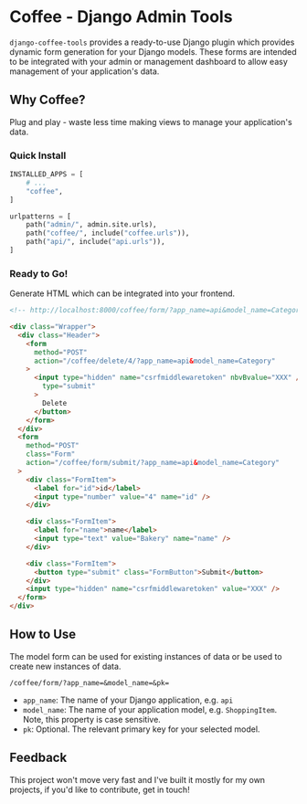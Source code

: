 # Coffee - Django Admin Tools

`django-coffee-tools` provides a ready-to-use Django plugin which provides dynamic form generation for your Django models. These forms are intended to be integrated with your admin or management dashboard to allow easy management of your application's data.

## Why Coffee?

Plug and play - waste less time making views to manage your application's data.

### Quick Install

```py
INSTALLED_APPS = [
    # ...
    "coffee",
]
```

```py
urlpatterns = [
    path("admin/", admin.site.urls),
    path("coffee/", include("coffee.urls")),
    path("api/", include("api.urls")),
]
```

### Ready to Go!

Generate HTML which can be integrated into your frontend.

```html
<!-- http://localhost:8000/coffee/form/?app_name=api&model_name=Category&pk=4 -->

<div class="Wrapper">
  <div class="Header">
    <form
      method="POST"
      action="/coffee/delete/4/?app_name=api&model_name=Category"
    >
      <input type="hidden" name="csrfmiddlewaretoken" nbvBvalue="XXX" /><button
        type="submit"
      >
        Delete
      </button>
    </form>
  </div>
  <form
    method="POST"
    class="Form"
    action="/coffee/form/submit/?app_name=api&model_name=Category"
  >
    <div class="FormItem">
      <label for="id">id</label>
      <input type="number" value="4" name="id" />
    </div>

    <div class="FormItem">
      <label for="name">name</label>
      <input type="text" value="Bakery" name="name" />
    </div>

    <div class="FormItem">
      <button type="submit" class="FormButton">Submit</button>
    </div>
    <input type="hidden" name="csrfmiddlewaretoken" value="XXX" />
  </form>
</div>
```

## How to Use

The model form can be used for existing instances of data or be used to create new instances of data.

```
/coffee/form/?app_name=&model_name=&pk=
```

- `app_name`: The name of your Django application, e.g. `api`
- `model_name`: The name of your application model, e.g. `ShoppingItem`. Note, this property is case sensitive.
- `pk`: Optional. The relevant primary key for your selected model.

## Feedback

This project won't move very fast and I've built it mostly for my own projects, if you'd like to contribute, get in touch!
